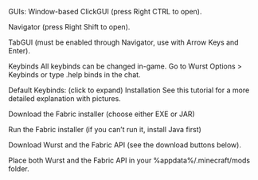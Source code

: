 GUIs:
Window-based ClickGUI (press Right CTRL to open).

Navigator (press Right Shift to open).

TabGUI (must be enabled through Navigator, use with Arrow Keys and Enter).

Keybinds
All keybinds can be changed in-game. Go to Wurst Options > Keybinds or type .help binds in the chat.

Default Keybinds: (click to expand)
Installation
See this tutorial for a more detailed explanation with pictures.

Download the Fabric installer (choose either EXE or JAR)

Run the Fabric installer (if you can’t run it, install Java first)

Download Wurst and the Fabric API (see the download buttons below).

Place both Wurst and the Fabric API in your %appdata%/.minecraft/mods folder.
